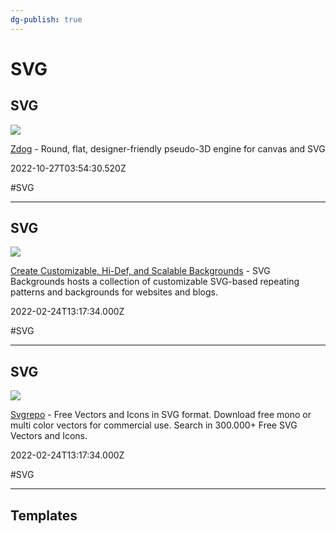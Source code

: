 ```yaml
---
dg-publish: true
---
```


# SVG

## SVG

![](https://zzz.dog/img/zdog-thumbnail.png)

[Zdog](https://zzz.dog) - Round, flat, designer-friendly pseudo-3D engine for canvas and SVG

2022-10-27T03:54:30.520Z

#SVG

---

## SVG

![](https://www.svgbackgrounds.com/img/svg-backgrounds-preview.png)

[Create Customizable, Hi-Def, and Scalable Backgrounds](https://www.svgbackgrounds.com) - SVG Backgrounds hosts a collection of customizable SVG-based repeating patterns and backgrounds for websites and blogs.

2022-02-24T13:17:34.000Z

#SVG

---

## SVG

![](https://www.svgrepo.com/social.png)

[Svgrepo](https://www.svgrepo.com) - Free Vectors and Icons in SVG format.  Download free mono or multi color vectors for commercial use. Search in 300.000+ Free SVG Vectors and Icons.

2022-02-24T13:17:34.000Z

#SVG

---

## Templates
